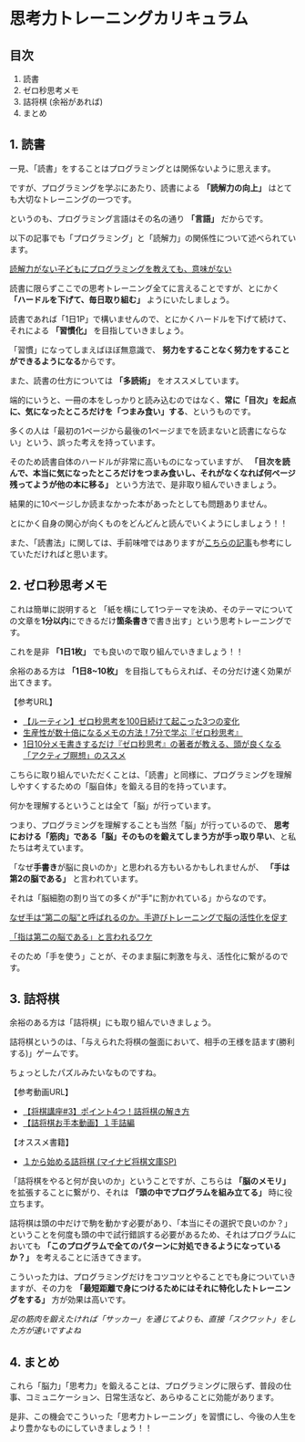 # 思考力トレーニングカリキュラム

## 目次

1. 読書
2. ゼロ秒思考メモ
3. 詰将棋 (余裕があれば)
4. まとめ

## 1. 読書

一見、「読書」をすることはプログラミングとは関係ないように思えます。

ですが、プログラミングを学ぶにあたり、読書による **「読解力の向上」** はとても大切なトレーニングの一つです。

というのも、プログラミング言語はその名の通り **「言語」** だからです。

以下の記事でも「プログラミング」と「読解力」の関係性について述べられています。

[読解力がない子どもにプログラミングを教えても、意味がない](https://www.atmarkit.co.jp/ait/articles/1901/08/news022.html)


読書に限らずここでの思考トレーニング全てに言えることですが、とにかく **「ハードルを下げて、毎日取り組む」** ようにいたしましょう。

読書であれば「1日1P」で構いませんので、とにかくハードルを下げて続けて、それによる **「習慣化」** を目指していきましょう。

「習慣」になってしまえばほぼ無意識で、 **努力をすることなく努力をすることができるようになる**からです。


また、読書の仕方については **「多読術」** をオススメしています。

端的にいうと、一冊の本をしっかりと読み込むのではなく、**常に「目次」を起点に、気になったところだけを「つまみ食い」する**、というものです。

多くの人は「最初の1ページから最後の1ページまでを読まないと読書にならない」という、誤った考えを持っています。

そのため読書自体のハードルが非常に高いものになっていますが、 **「目次を読んで、本当に気になったところだけをつまみ食いし、それがなくなれば何ページ残ってようが他の本に移る」** という方法で、是非取り組んでいきましょう。

結果的に10ページしか読まなかった本があったとしても問題ありません。

とにかく自身の関心が向くものをどんどんと読んでいくようにしましょう！！

また、「読書法」に関しては、手前味噌ではありますが[こちらの記事](ttps://note.com/kidachihiro/n/ncee76e2812a2)も参考にしていただければと思います。


## 2. ゼロ秒思考メモ

これは簡単に説明すると 「紙を横にして1つテーマを決め、そのテーマについての文章を**1分以内**にできるだけ**箇条書き**で書き出す」という思考トレーニングです。

これを是非 **「1日1枚」** でも良いので取り組んでいきましょう！！

余裕のある方は **「1日8~10枚」** を目指してもらえれば、その分だけ速く効果が出てきます。

【参考URL】
- [【ルーティン】ゼロ秒思考を100日続けて起こった3つの変化](https://www.youtube.com/watch?v=wIOoPyEzrG8)
- [生産性が数十倍になるメモの方法！7分で学ぶ『ゼロ秒思考』](https://www.youtube.com/watch?v=L6xf_qmhffc)
- [1日10分メモ書きするだけ『ゼロ秒思考』の著者が教える、頭が良くなる「アクティブ瞑想」のススメ](https://logmi.jp/business/articles/260889)


こちらに取り組んでいただくことは、「読書」と同様に、プログラミングを理解しやすくするための「脳自体」を鍛える目的を持っています。

何かを理解するということは全て「脳」が行っています。

つまり、プログラミングを理解することも当然「脳」が行っているので、 **思考における「筋肉」である「脳」そのものを鍛えてしまう方が手っ取り早い**、と私たちは考えています。

「なぜ**手書き**が脳に良いのか」と思われる方もいるかもしれませんが、 **「手は第2の脳である」** と言われています。

それは「脳細胞の割り当ての多くが"手"に割かれている」からなのです。

[なぜ手は“第二の脳”と呼ばれるのか。手遊びトレーニングで脳の活性化を促す](https://melos.media/children/28280/)

[「指は第二の脳である」と言われるワケ](https://brain-gr.com/tokinaika_clinic/blog/publication/post-776/)

そのため「手を使う」ことが、そのまま脳に刺激を与え、活性化に繋がるのです。



## 3. 詰将棋

余裕のある方は「詰将棋」にも取り組んでいきましょう。

詰将棋というのは、「与えられた将棋の盤面において、相手の王様を詰ます(勝利する)」ゲームです。

ちょっとしたパズルみたいなものですね。

【参考動画URL】
- [【将棋講座#3】ポイント4つ！詰将棋の解き方](https://www.youtube.com/watch?v=7liNt_QpZdc)
- [【詰将棋お手本動画】１手詰編](https://www.youtube.com/watch?v=nVfKPp5kBfk)

【オススメ書籍】
- [１から始める詰将棋 (マイナビ将棋文庫SP)](https://www.amazon.co.jp/dp/B00XPFFAMK)

「詰将棋をやると何が良いのか」ということですが、こちらは **「脳のメモリ」** を拡張することに繋がり、それは **「頭の中でプログラムを組み立てる」** 時に役立ちます。

詰将棋は頭の中だけで駒を動かす必要があり、「本当にその選択で良いのか？」ということを何度も頭の中で試行錯誤する必要があるため、それはプログラムにおいても **「このプログラムで全てのパターンに対処できるようになっているか？」** を考えることに活きてきます。

こういった力は、プログラミングだけをコツコツとやることでも身についていきますが、その力を **「最短距離で身につけるためにはそれに特化したトレーニングをする」** 方が効果は高いです。

*足の筋肉を鍛えたければ「サッカー」を通じてよりも、直接「スクワット」をした方が速いですよね*


## 4. まとめ

これら「脳力」「思考力」を鍛えることは、プログラミングに限らず、普段の仕事、コミュニケーション、日常生活など、あらゆることに効能があります。

是非、この機会でこういった「思考力トレーニング」を習慣にし、今後の人生をより豊かなものにしていきましょう！！

